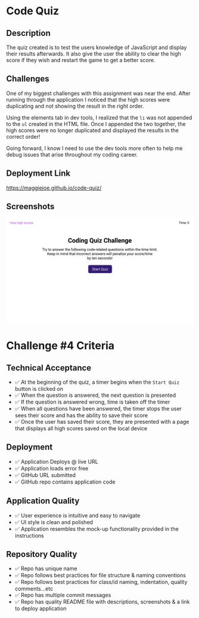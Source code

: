 # Code Quiz

## Description

The quiz created is to test the users knowledge of JavaScript and display their results afterwards. It also give the user the ability to clear the high score if they wish and restart the game to get a better score.

## Challenges

One of my biggest challenges with this assignment was near the end. After running through the application I noticed that the high scores were duplicating and not showing the result in the right order. 

Using the elements tab in dev tools, I realized that the `li` was not appended to the `ul` created in the HTML file. Once I appended the two together, the high scores were no longer duplicated and displayed the results in the correct order! 

Going forward, I know I need to use the dev tools more often to help me debug issues that arise throughout my coding career.

## Deployment Link

https://maggiejoe.github.io/code-quiz/

## Screenshots

![](./assets/images/code-quiz-mock-up-gif.gif)


# Challenge #4 Criteria


## Technical Acceptance
* ✅ At the beginning of the quiz, a timer begins when the `Start Quiz` button is clicked on
* ✅ When the question is answered, the next question is presented
* ✅ If the question is answered wrong, time is taken off the timer
* ✅ When all questions have been answered, the timer stops the user sees their score and has the ability to save their score
* ✅ Once the user has saved their score, they are presented with a page that displays all high scores saved on the local device

## Deployment

* ✅ Application Deploys @ live URL
* ✅ Application loads error free
* ✅ GitHub URL submitted
* ✅ GitHub repo contains application code

## Application Quality

* ✅ User experience is intuitive and easy to navigate
* ✅ UI style is clean and polished
* ✅ Application resembles the mock-up functionality provided in the instructions

## Repository Quality
* ✅ Repo has unique name
* ✅ Repo follows best practices for file structure & naming conventions
* ✅ Repo follows best practices for class/id naming, indentation, quality comments...etc
* ✅ Repo has multiple commit messages
* ✅ Repo has quality README file with descriptions, screenshots & a link to deploy application